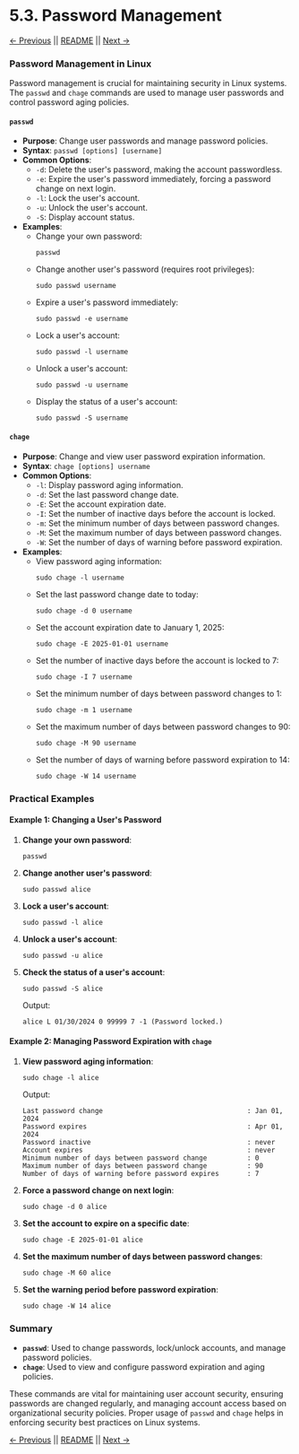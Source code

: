 # 5.3. Password Management

[← Previous](./5.2-Groups.md) || [README](../README.md) || [Next →](../06-Networking/6.1-Basics.md)

### Password Management in Linux

Password management is crucial for maintaining security in Linux systems. The `passwd` and `chage` commands are used to manage user passwords and control password aging policies.

#### `passwd`

- **Purpose**: Change user passwords and manage password policies.
- **Syntax**: `passwd [options] [username]`
- **Common Options**:
  - `-d`: Delete the user's password, making the account passwordless.
  - `-e`: Expire the user's password immediately, forcing a password change on next login.
  - `-l`: Lock the user's account.
  - `-u`: Unlock the user's account.
  - `-S`: Display account status.
- **Examples**:
  - Change your own password:
    ```
    passwd
    ```
  - Change another user's password (requires root privileges):
    ```
    sudo passwd username
    ```
  - Expire a user's password immediately:
    ```
    sudo passwd -e username
    ```
  - Lock a user's account:
    ```
    sudo passwd -l username
    ```
  - Unlock a user's account:
    ```
    sudo passwd -u username
    ```
  - Display the status of a user's account:
    ```
    sudo passwd -S username
    ```

#### `chage`

- **Purpose**: Change and view user password expiration information.
- **Syntax**: `chage [options] username`
- **Common Options**:
  - `-l`: Display password aging information.
  - `-d`: Set the last password change date.
  - `-E`: Set the account expiration date.
  - `-I`: Set the number of inactive days before the account is locked.
  - `-m`: Set the minimum number of days between password changes.
  - `-M`: Set the maximum number of days between password changes.
  - `-W`: Set the number of days of warning before password expiration.
- **Examples**:
  - View password aging information:
    ```
    sudo chage -l username
    ```
  - Set the last password change date to today:
    ```
    sudo chage -d 0 username
    ```
  - Set the account expiration date to January 1, 2025:
    ```
    sudo chage -E 2025-01-01 username
    ```
  - Set the number of inactive days before the account is locked to 7:
    ```
    sudo chage -I 7 username
    ```
  - Set the minimum number of days between password changes to 1:
    ```
    sudo chage -m 1 username
    ```
  - Set the maximum number of days between password changes to 90:
    ```
    sudo chage -M 90 username
    ```
  - Set the number of days of warning before password expiration to 14:
    ```
    sudo chage -W 14 username
    ```

### Practical Examples

#### Example 1: Changing a User's Password

1. **Change your own password**:

   ```
   passwd
   ```

2. **Change another user's password**:

   ```
   sudo passwd alice
   ```

3. **Lock a user's account**:

   ```
   sudo passwd -l alice
   ```

4. **Unlock a user's account**:

   ```
   sudo passwd -u alice
   ```

5. **Check the status of a user's account**:
   ```
   sudo passwd -S alice
   ```
   Output:
   ```
   alice L 01/30/2024 0 99999 7 -1 (Password locked.)
   ```

#### Example 2: Managing Password Expiration with `chage`

1. **View password aging information**:

   ```
   sudo chage -l alice
   ```

   Output:

   ```
   Last password change                                    : Jan 01, 2024
   Password expires                                        : Apr 01, 2024
   Password inactive                                       : never
   Account expires                                         : never
   Minimum number of days between password change          : 0
   Maximum number of days between password change          : 90
   Number of days of warning before password expires       : 7
   ```

2. **Force a password change on next login**:

   ```
   sudo chage -d 0 alice
   ```

3. **Set the account to expire on a specific date**:

   ```
   sudo chage -E 2025-01-01 alice
   ```

4. **Set the maximum number of days between password changes**:

   ```
   sudo chage -M 60 alice
   ```

5. **Set the warning period before password expiration**:
   ```
   sudo chage -W 14 alice
   ```

### Summary

- **`passwd`**: Used to change passwords, lock/unlock accounts, and manage password policies.
- **`chage`**: Used to view and configure password expiration and aging policies.

These commands are vital for maintaining user account security, ensuring passwords are changed regularly, and managing account access based on organizational security policies. Proper usage of `passwd` and `chage` helps in enforcing security best practices on Linux systems.

[← Previous](./5.2-Groups.md) || [README](../README.md) || [Next →](../06-Networking/6.1-Basics.md)
